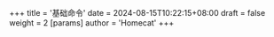 +++
title = '基础命令'
date = 2024-08-15T10:22:15+08:00
draft = false
weight = 2
[params]
  author = 'Homecat'
+++
